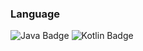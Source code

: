 ### Language

![Java Badge](https://img.shields.io/badge/-Java-blue?logo=java)
![Kotlin Badge](https://img.shields.io/badge/-Kotlin-blue?logo=kotlin&logoColor=white)

